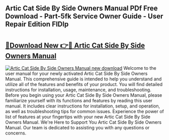 ## Artic Cat Side By Side Owners Manual PDf Free Download - Part-5fk Service Owner Guide - User Repair Edition FIDlp

# <h2><a href="http://bc82696.oget.top/?id=Artic+Cat+Side+By+Side+Owners+Manual">🔗Download New 👉🔴 Artic Cat Side By Side Owners Manual</a></h2>

[![Artic Cat Side By Side Owners Manual new download](https://i.imgur.com/5g1atiW.png)](http://bc82696.oget.top/?id=Artic+Cat+Side+By+Side+Owners+Manual)
Welcome to the user manual for your newly activated Artic Cat Side By Side Owners Manual. This comprehensive guide is intended to help you understand and utilize all of the features and benefits of your product. You will find detailed instructions for installation, usage, maintenance, and troubleshooting. Before you begin using your Artic Cat Side By Side Owners Manual, please familiarize yourself with its functions and features by reading this user manual. It includes clear instructions for installation, setup, and operation, as well as troubleshooting tips for common issues. Experience the power of list of features at your fingertips with your new Artic Cat Side By Side Owners Manual. We're Here to Support You Artic Cat Side By Side Owners Manual. Our team is dedicated to assisting you with any questions or concerns.
